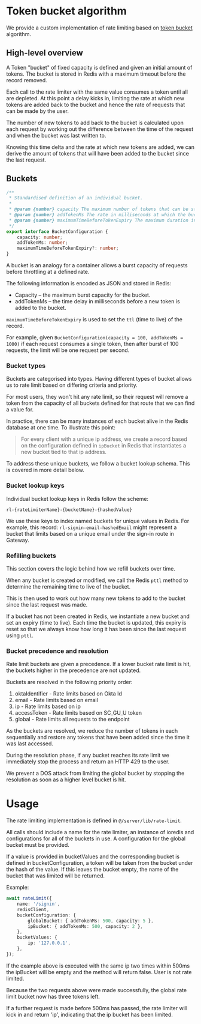 # Token bucket algorithm

We provide a custom implementation of rate limiting based on [token bucket](https://en.wikipedia.org/wiki/Token_bucket) algorithm.

## High-level overview

A Token "bucket" of fixed capacity is defined and given an initial amount of tokens. The bucket is stored in Redis with a maximum timeout before the record removed.

Each call to the rate limiter with the same value consumes a token until all are depleted. At this point a delay kicks in, limiting the rate at which new tokens are added back to the bucket and hence the rate of requests that can be made by the user.

The number of new tokens to add back to the bucket is calculated upon each request by working out the difference between the time of the request and when the bucket was last written to.

Knowing this time delta and the rate at which new tokens are added, we can derive the amount of tokens that will have been added to the bucket since the last request.

## Buckets

```typescript
/**
 * Standardised definition of an individual bucket.
 *
 * @param {number} capacity The maximum number of tokens that can be stored in the bucket.
 * @param {number} addTokenMs The rate in milliseconds at which the bucket is refilled
 * @param {number} maximumTimeBeforeTokenExpiry The maximum duration in seconds before the bucket is removed from Redis.
 */
export interface BucketConfiguration {
	capacity: number;
	addTokenMs: number;
	maximumTimeBeforeTokenExpiry?: number;
}
```

A bucket is an analogy for a container allows a burst capacity of requests before throttling at a defined rate.

The following information is encoded as JSON and stored in Redis:

- Capacity – the maximum burst capacity for the bucket.
- addTokenMs – the time delay in milliseconds before a new token is added to the bucket.

`maximumTimeBeforeTokenExpiry` is used to set the `ttl` (time to live) of the record.

For example, given `BucketConfiguration(capacity = 100, addTokenMs = 1000)` if each request consumes a single token, then after burst of 100 requests, the limit will be one request per second.

### Bucket types

Buckets are categorised into types. Having different types of bucket allows us to rate limit based on differing criteria and priority.

For most users, they won't hit any rate limit, so their request will remove a token from the capacity of all buckets defined for that route that we can find a value for.

In practice, there can be many instances of each bucket alive in the Redis database at one time. To illustrate this point:

> For every client with a unique ip address, we create a record based on the configuration defined in `ipBucket` in Redis that instantiates a new bucket tied to that ip address.

To address these unique buckets, we follow a bucket lookup schema. This is covered in more detail below.

### Bucket lookup keys

Individual bucket lookup keys in Redis follow the scheme:

`rl-{rateLimiterName}-{bucketName}-{hashedValue}`

We use these keys to index named buckets for unique values in Redis. For example, this record: `rl-signin-email-hashedEmail` might represent a bucket that limits based on a unique email under the sign-in route in Gateway.

### Refilling buckets

This section covers the logic behind how we refill buckets over time.

When any bucket is created or modified, we call the Redis `pttl` method to determine the remaining time to live of the bucket.

This is then used to work out how many new tokens to add to the bucket since the last request was made.

If a bucket has not been created in Redis, we instantiate a new bucket and set an expiry (time to live). Each time the bucket is updated, this expiry is reset so that we always know how long it has been since the last request using `pttl`.

### Bucket precedence and resolution

Rate limit buckets are given a precedence. If a lower bucket rate limit is hit, the buckets higher in the precedence are not updated.

Buckets are resolved in the following priority order:

1. oktaIdentifier - Rate limits based on Okta Id
2. email - Rate limits based on email
3. ip - Rate limits based on ip
4. accessToken - Rate limits based on SC_GU_U token
5. global - Rate limits all requests to the endpoint

As the buckets are resolved, we reduce the number of tokens in each sequentially and restore any tokens that have been added since the time it was last accessed.

During the resolution phase, if any bucket reaches its rate limit we immediately stop the process and return an HTTP 429 to the user.

We prevent a DOS attack from limiting the global bucket by stopping the resolution as soon as a higher level bucket is hit.

# Usage

The rate limiting implementation is defined in `@/server/lib/rate-limit`.

All calls should include a name for the rate limiter,
an instance of ioredis and configurations for all of
the buckets in use. A configuration for the global
bucket must be provided.

If a value is provided in bucketValues and the corresponding
bucket is defined in bucketConfiguration, a token will be
taken from the bucket under the hash of the value. If this
leaves the bucket empty, the name of the bucket that was
limited will be returned.

Example:

```typescript
await rateLimit({
	name: '/signin',
	redisClient,
	bucketConfiguration: {
		globalBucket: { addTokenMs: 500, capacity: 5 },
		ipBucket: { addTokenMs: 500, capacity: 2 },
	},
	bucketValues: {
		ip: '127.0.0.1',
	},
});
```

If the example above is executed with the same ip two
times within 500ms the ipBucket will be empty and the
method will return false. User is not rate limited.

Because the two requests above were made successfully,
the global rate limit bucket now has three tokens left.

If a further request is made before 500ms has passed,
the rate limiter will kick in and return 'ip', indicating
that the ip bucket has been limited.

```

```
